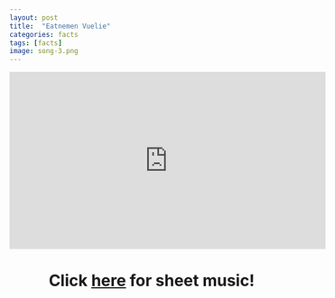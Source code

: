 ```yaml
---
layout: post
title:  "Eatnemen Vuelie"
categories: facts
tags: [facts]
image: song-3.png
---
```

<center>
<iframe width="560" height="315" src="https://www.youtube.com/embed/LTNQAL4nV5A" frameborder="0" allow="accelerometer; autoplay; encrypted-media; gyroscope; picture-in-picture" allowfullscreen></iframe>

<h1>Click <a href="https://nrosenbaum312.github.io/POP-website/Documents/Eatnemenvuelie.pdf" download="Eatnemenvuelie.pdf">here</a> for sheet music!</h1>

</center>